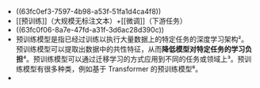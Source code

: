 - ((63fc0ef3-7597-4b98-a53f-51fa1d4ca4f8))
- [[预训练]]（大规模无标注文本）+[[微调]]（下游任务）
- ((63fc0f06-8a7e-47fd-a31f-3d6ac28d390c))
- 预训练模型是指已经过训练以执行大量数据上的特定任务的深度学习架构²。预训练模型可以提取出数据中的共性特征，从而**降低模型对特定任务的学习负担**⁴。预训练模型可以通过迁移学习的方式应用到不同的任务或领域上³。预训练模型有很多种类，例如基于 Transformer 的预训练模型⁶。
-